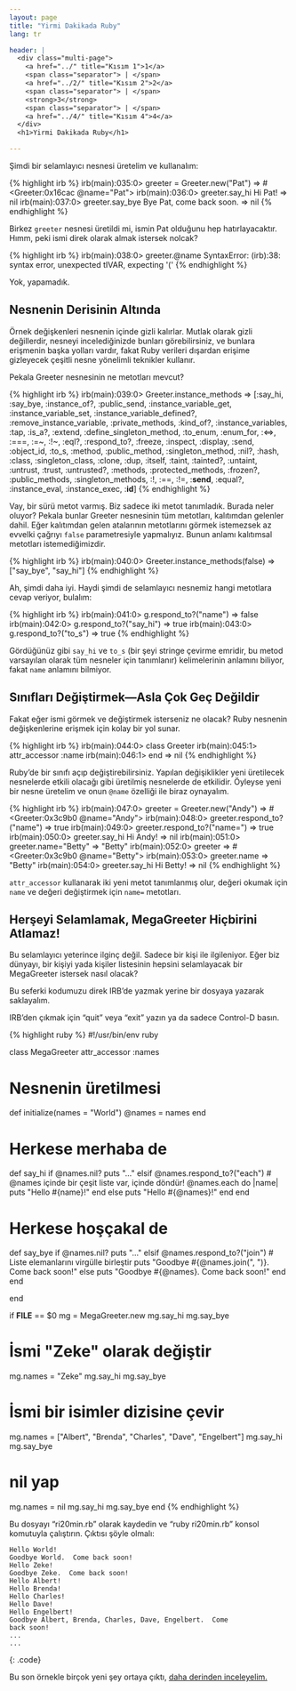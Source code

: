 ```yaml
---
layout: page
title: "Yirmi Dakikada Ruby"
lang: tr

header: |
  <div class="multi-page">
    <a href="../" title="Kısım 1">1</a>
    <span class="separator"> | </span>
    <a href="../2/" title="Kısım 2">2</a>
    <span class="separator"> | </span>
    <strong>3</strong>
    <span class="separator"> | </span>
    <a href="../4/" title="Kısım 4">4</a>
  </div>
  <h1>Yirmi Dakikada Ruby</h1>

---
```


Şimdi bir selamlayıcı nesnesi üretelim ve kullanalım:

{% highlight irb %}
irb(main):035:0> greeter = Greeter.new("Pat")
=> #<Greeter:0x16cac @name="Pat">
irb(main):036:0> greeter.say_hi
Hi Pat!
=> nil
irb(main):037:0> greeter.say_bye
Bye Pat, come back soon.
=> nil
{% endhighlight %}

Birkez `greeter` nesnesi üretildi mi, ismin Pat olduğunu hep hatırlayacaktır.
Hımm, peki ismi direk olarak almak istersek nolcak?

{% highlight irb %}
irb(main):038:0> greeter.@name
SyntaxError: (irb):38: syntax error, unexpected tIVAR, expecting '('
{% endhighlight %}

Yok, yapamadık.

## Nesnenin Derisinin Altında

Örnek değişkenleri nesnenin içinde gizli kalırlar. Mutlak olarak gizli
değillerdir, nesneyi incelediğinizde bunları görebilirsiniz, ve bunlara
erişmenin başka yolları vardır, fakat Ruby
verileri dışardan erişime gizleyecek çeşitli nesne yönelimli teknikler
kullanır.

Pekala Greeter nesnesinin ne metotları mevcut?

{% highlight irb %}
irb(main):039:0> Greeter.instance_methods
=> [:say_hi, :say_bye, :instance_of?, :public_send,
    :instance_variable_get, :instance_variable_set,
    :instance_variable_defined?, :remove_instance_variable,
    :private_methods, :kind_of?, :instance_variables, :tap,
    :is_a?, :extend, :define_singleton_method, :to_enum,
    :enum_for, :<=>, :===, :=~, :!~, :eql?, :respond_to?,
    :freeze, :inspect, :display, :send, :object_id, :to_s,
    :method, :public_method, :singleton_method, :nil?, :hash,
    :class, :singleton_class, :clone, :dup, :itself, :taint,
    :tainted?, :untaint, :untrust, :trust, :untrusted?, :methods,
    :protected_methods, :frozen?, :public_methods, :singleton_methods,
    :!, :==, :!=, :__send__, :equal?, :instance_eval, :instance_exec, :__id__]
{% endhighlight %}

Vay, bir sürü metot varmış. Biz sadece iki metot tanımladık. Burada neler
oluyor? Pekala bunlar Greeter nesnesinin tüm metotları, kalıtımdan
gelenler dahil. Eğer kalıtımdan gelen atalarının metotlarını görmek
istemezsek az evvelki çağrıyı `false` parametresiyle yapmalıyız. Bunun
anlamı kalıtımsal metotları istemediğimizdir.

{% highlight irb %}
irb(main):040:0> Greeter.instance_methods(false)
=> ["say_bye", "say_hi"]
{% endhighlight %}

Ah, şimdi daha iyi. Haydi şimdi de selamlayıcı nesnemiz hangi metotlara
cevap veriyor, bulalım:

{% highlight irb %}
irb(main):041:0> g.respond_to?("name")
=> false
irb(main):042:0> g.respond_to?("say_hi")
=> true
irb(main):043:0> g.respond_to?("to_s")
=> true
{% endhighlight %}

Gördüğünüz gibi `say_hi` ve `to_s` (bir şeyi stringe çevirme emridir, bu metod
varsayılan olarak tüm nesneler için tanımlanır)
kelimelerinin anlamını biliyor, fakat `name` anlamını bilmiyor.

## Sınıfları Değiştirmek—Asla Çok Geç Değildir

Fakat eğer ismi görmek ve değiştirmek isterseniz ne olacak? Ruby
nesnenin değişkenlerine erişmek için kolay bir yol sunar.

{% highlight irb %}
irb(main):044:0> class Greeter
irb(main):045:1>   attr_accessor :name
irb(main):046:1> end
=> nil
{% endhighlight %}

Ruby’de bir sınıfı açıp değiştirebilirsiniz. Yapılan değişiklikler
yeni üretilecek nesnelerde etkili olacağı gibi üretilmiş nesnelerde de
etkilidir. Öyleyse yeni bir nesne üretelim ve onun `@name` özelliği ile
biraz oynayalım.

{% highlight irb %}
irb(main):047:0> greeter = Greeter.new("Andy")
=> #<Greeter:0x3c9b0 @name="Andy">
irb(main):048:0> greeter.respond_to?("name")
=> true
irb(main):049:0> greeter.respond_to?("name=")
=> true
irb(main):050:0> greeter.say_hi
Hi Andy!
=> nil
irb(main):051:0> greeter.name="Betty"
=> "Betty"
irb(main):052:0> greeter
=> #<Greeter:0x3c9b0 @name="Betty">
irb(main):053:0> greeter.name
=> "Betty"
irb(main):054:0> greeter.say_hi
Hi Betty!
=> nil
{% endhighlight %}

`attr_accessor` kullanarak iki yeni metot tanımlanmış olur, değeri
okumak için `name` ve değeri değiştirmek için `name=` metotları.

## Herşeyi Selamlamak, MegaGreeter Hiçbirini Atlamaz!

Bu selamlayıcı yeterince ilginç değil. Sadece bir kişi ile ilgileniyor.
Eğer biz dünyayı, bir kişiyi yada kişiler listesinin hepsini
selamlayacak bir MegaGreeter istersek nasıl olacak?

Bu seferki kodumuzu direk IRB’de yazmak yerine bir dosyaya yazarak
saklayalım.

IRB’den çıkmak için “quit” veya “exit” yazın ya da sadece Control-D basın.

{% highlight ruby %}
#!/usr/bin/env ruby

class MegaGreeter
  attr_accessor :names

  # Nesnenin üretilmesi
  def initialize(names = "World")
    @names = names
  end

  # Herkese merhaba de
  def say_hi
    if @names.nil?
      puts "..."
    elsif @names.respond_to?("each")
      # @names içinde bir çeşit liste var, içinde döndür!
      @names.each do |name|
        puts "Hello #{name}!"
      end
    else
      puts "Hello #{@names}!"
    end
  end

  # Herkese hoşçakal de
  def say_bye
    if @names.nil?
      puts "..."
    elsif @names.respond_to?("join")
      # Liste elemanlarını virgülle birleştir
      puts "Goodbye #{@names.join(", ")}.  Come back soon!"
    else
      puts "Goodbye #{@names}.  Come back soon!"
    end
  end

end


if __FILE__ == $0
  mg = MegaGreeter.new
  mg.say_hi
  mg.say_bye

  # İsmi "Zeke" olarak değiştir
  mg.names = "Zeke"
  mg.say_hi
  mg.say_bye

  # İsmi bir isimler dizisine çevir
  mg.names = ["Albert", "Brenda", "Charles",
    "Dave", "Engelbert"]
  mg.say_hi
  mg.say_bye

  #  nil yap
  mg.names = nil
  mg.say_hi
  mg.say_bye
end
{% endhighlight %}

Bu dosyayı “ri20min.rb” olarak kaydedin ve “ruby ri20min.rb” konsol
komutuyla çalıştırın. Çıktısı şöyle olmalı:

    Hello World!
    Goodbye World.  Come back soon!
    Hello Zeke!
    Goodbye Zeke.  Come back soon!
    Hello Albert!
    Hello Brenda!
    Hello Charles!
    Hello Dave!
    Hello Engelbert!
    Goodbye Albert, Brenda, Charles, Dave, Engelbert.  Come
    back soon!
    ...
    ...
{: .code}

Bu son örnekle birçok yeni şey ortaya çıktı, [daha derinden
inceleyelim.](../4/)
